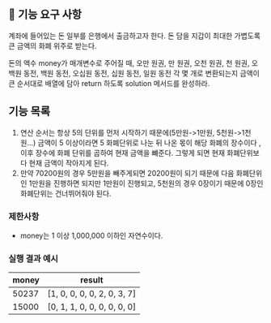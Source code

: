 ## 🚀 기능 요구 사항

계좌에 들어있는 돈 일부를 은행에서 출금하고자 한다. 돈 담을 지갑이 최대한 가볍도록 큰 금액의 화폐 위주로 받는다.

돈의 액수 money가 매개변수로 주어질 때, 오만 원권, 만 원권, 오천 원권, 천 원권, 오백원 동전, 백원 동전, 오십원 동전, 십원 동전, 일원 동전 각 몇 개로 변환되는지 금액이 큰 순서대로 배열에 담아 return 하도록 solution 메서드를 완성하라.

## 기능 목록

1. 연산 순서는 항상 5의 단위를 먼저 시작하기 때문에(5만원->1만원, 5천원->1천원...) 금액이 5 이상이라면 5 화폐단위로 나눈 뒤 나온 몫이 해당 화폐의 장수이다 ,이후 장수에 화폐 단위를 곱하여 현재 금액을 뺴준다. 그렇게 되면 현재 화폐단위보다 현재 금액이 작아지게 된다.
2. 만약 70200원의 경우 5만원을 빼주게되면 20200원이 되기 때문에 다음 화폐단위인 1만원을 진행하면 되지만 1만원이 진행되고, 5천원의 경우 0장이기 때문에 0장인 화폐단위는 건너뛰어줘야 된다.

### 제한사항

- money는 1 이상 1,000,000 이하인 자연수이다.

### 실행 결과 예시

| money | result                      |
| ----- | --------------------------- |
| 50237 | [1, 0, 0, 0, 0, 2, 0, 3, 7] |
| 15000 | [0, 1, 1, 0, 0, 0, 0, 0, 0] |

